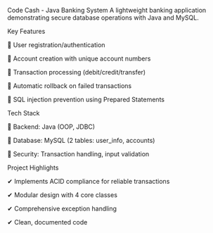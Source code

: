 Code Cash - Java Banking System
A lightweight banking application demonstrating secure database operations with Java and MySQL.

Key Features

 🔷 User registration/authentication

 🔷 Account creation with unique account numbers

 🔷 Transaction processing (debit/credit/transfer)

 🔷 Automatic rollback on failed transactions

 🔷 SQL injection prevention using Prepared Statements


Tech Stack

 🔷 Backend: Java (OOP, JDBC)

 🔷 Database: MySQL (2 tables: user_info, accounts)

 🔷 Security: Transaction handling, input validation


Project Highlights

  ✔ Implements ACID compliance for reliable transactions
  
  ✔ Modular design with 4 core classes
  
  ✔ Comprehensive exception handling
  
  ✔ Clean, documented code

